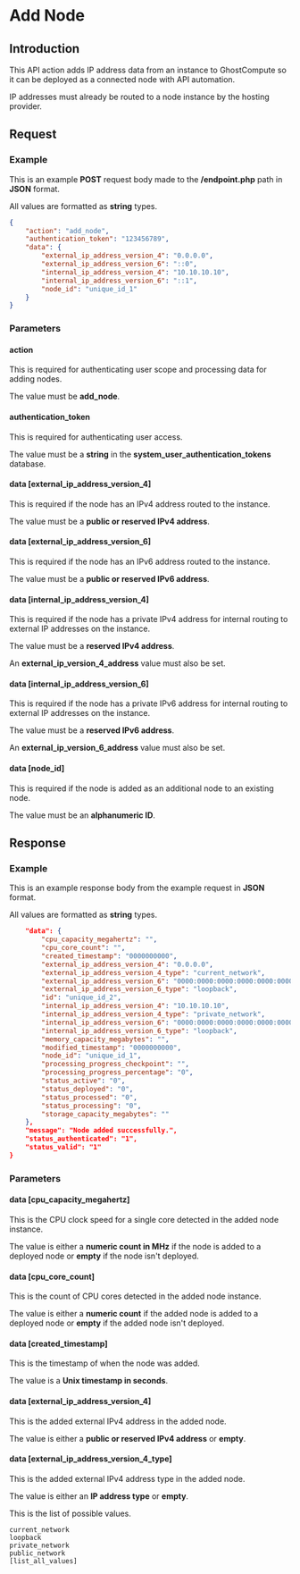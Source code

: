 # Add Node

## Introduction

This API action adds IP address data from an instance to GhostCompute so it can be deployed as a connected node with API automation.

IP addresses must already be routed to a node instance by the hosting provider.

## Request

### Example

This is an example __POST__ request body made to the __/endpoint.php__ path in __JSON__ format.

All values are formatted as __string__ types.

```json
{
    "action": "add_node",
    "authentication_token": "123456789",
    "data": {
        "external_ip_address_version_4": "0.0.0.0",
        "external_ip_address_version_6": "::0",
        "internal_ip_address_version_4": "10.10.10.10",
        "internal_ip_address_version_6": "::1",
        "node_id": "unique_id_1"
    }
}
```

### Parameters

#### action

This is required for authenticating user scope and processing data for adding nodes.

The value must be __add_node__.

#### authentication_token

This is required for authenticating user access.

The value must be a __string__ in the __system_user_authentication_tokens__ database.

#### data [external_ip_address_version_4]

This is required if the node has an IPv4 address routed to the instance.

The value must be a __public or reserved IPv4 address__.

#### data [external_ip_address_version_6]

This is required if the node has an IPv6 address routed to the instance.

The value must be a __public or reserved IPv6 address__.

#### data [internal_ip_address_version_4]

This is required if the node has a private IPv4 address for internal routing to external IP addresses on the instance.

The value must be a __reserved IPv4 address__.

An __external_ip_version_4_address__ value must also be set.

#### data [internal_ip_address_version_6]

This is required if the node has a private IPv6 address for internal routing to external IP addresses on the instance.

The value must be a __reserved IPv6 address__.

An __external_ip_version_6_address__ value must also be set.

#### data [node_id]

This is required if the node is added as an additional node to an existing node.

The value must be an __alphanumeric ID__.

## Response

### Example

This is an example response body from the example request in __JSON__ format.

All values are formatted as __string__ types.

```json {
    "data": {
        "cpu_capacity_megahertz": "",
        "cpu_core_count": "",
        "created_timestamp": "0000000000",
        "external_ip_address_version_4": "0.0.0.0",
        "external_ip_address_version_4_type": "current_network",
        "external_ip_address_version_6": "0000:0000:0000:0000:0000:0000:0000:0000",
        "external_ip_address_version_6_type": "loopback",
        "id": "unique_id_2",
        "internal_ip_address_version_4": "10.10.10.10",
        "internal_ip_address_version_4_type": "private_network",
        "internal_ip_address_version_6": "0000:0000:0000:0000:0000:0000:0000:0001",
        "internal_ip_address_version_6_type": "loopback",
        "memory_capacity_megabytes": "",
        "modified_timestamp": "0000000000",
        "node_id": "unique_id_1",
        "processing_progress_checkpoint": "",
        "processing_progress_percentage": "0",
        "status_active": "0",
        "status_deployed": "0",
        "status_processed": "0",
        "status_processing": "0",
        "storage_capacity_megabytes": ""
    },
    "message": "Node added successfully.",
    "status_authenticated": "1",
    "status_valid": "1"
}
```

### Parameters

#### data [cpu_capacity_megahertz]

This is the CPU clock speed for a single core detected in the added node instance.

The value is either a __numeric count in MHz__ if the node is added to a deployed node or __empty__ if the node isn't deployed.

#### data [cpu_core_count]

This is the count of CPU cores detected in the added node instance.

The value is either a __numeric count__ if the added node is added to a deployed node or __empty__ if the added node isn't deployed.

#### data [created_timestamp]

This is the timestamp of when the node was added.

The value is a __Unix timestamp in seconds__.

#### data [external_ip_address_version_4]

This is the added external IPv4 address in the added node.

The value is either a __public or reserved IPv4 address__ or __empty__.

#### data [external_ip_address_version_4_type]

This is the added external IPv4 address type in the added node.

The value is either an __IP address type__ or __empty__.

This is the list of possible values.

```
current_network
loopback
private_network
public_network
[list_all_values]
```
